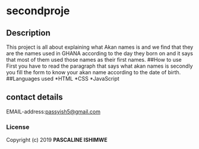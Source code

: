 # secondproje
## Description
This project is all about explaining what Akan names is and we find that they are the names used in GHANA according to the day they born on and it says that most of them used those names as their first names.
##How to use
First you have to read the paragraph that says what akan names is secondly you fill the form to know your akan name according to the date of birth.
##Languages used 
*HTML
*CSS
*JavaScript
## contact details
EMAIL-address:passyish5@gmail.com
### License
Copyright (c) 2019 **PASCALINE ISHIMWE**
